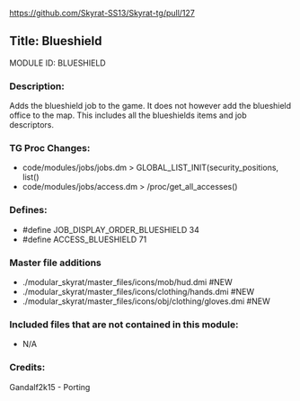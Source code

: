 https://github.com/Skyrat-SS13/Skyrat-tg/pull/127

## Title: Blueshield

MODULE ID: BLUESHIELD

### Description:

Adds the blueshield job to the game. It does not however add the blueshield office to the map. This includes all the blueshields items and job descriptors.

### TG Proc Changes:

- code/modules/jobs/jobs.dm > GLOBAL_LIST_INIT(security_positions, list()
- code/modules/jobs/access.dm > /proc/get_all_accesses()

### Defines:

- #define JOB_DISPLAY_ORDER_BLUESHIELD 34
- #define ACCESS_BLUESHIELD 71

### Master file additions

- ./modular_skyrat/master_files/icons/mob/hud.dmi #NEW
- ./modular_skyrat/master_files/icons/clothing/hands.dmi #NEW
- ./modular_skyrat/master_files/icons/obj/clothing/gloves.dmi #NEW

### Included files that are not contained in this module:

- N/A

### Credits:

Gandalf2k15 - Porting

